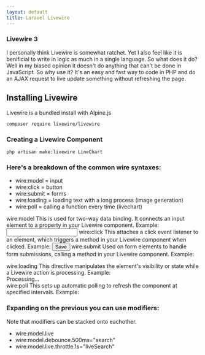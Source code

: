 ```yaml
---
layout: default
title: Laravel Livewire
---
```


<h3>Livewire 3</h3>
<p>I personally think Livewire is somewhat ratchet. Yet I also feel like it is benificial to write in logic as much in a single language. So what does it do? Well in my biased opinion it doesn't do anything that can't be done in JavaScript. So why use it? It's an easy and fast way to code in PHP and do an AJAX request to live update something without refreshing the page.</p>

<h2>Installing Livewire</h2>
<p>Livewire is a bundled install with Alpine.js</p>
<div class="codesnippet-wrapper">
  <div class="line-numbers">
</div>
<pre class="codesnippet"><code>composer require livewire/livewire</code></pre></div>

<h3>Creating a Livewire Component</h3>
<div class="codesnippet-wrapper">
  <div class="line-numbers">
</div>
<pre class="codesnippet"><code>php artisan make:livewire LineChart</code></pre></div>

<h3>Here's a breakdown of the common wire syntaxes:</h3>
<ul>
  <li>wire:model = input</li>
  <li>wire:click = button</li>
  <li>wire:submit = forms</li>
  <li>wire:loading = loading text with a long process (image generation)</li>
  <li>wire:poll = calling a function every time (livechart)</li>
</ul>


<p>wire:model
This is used for two-way data binding. It connects an input element to a property in your Livewire component.
Example: <input type="text" wire:model="name">
wire:click
This attaches a click event listener to an element, which triggers a method in your Livewire component when clicked.
Example: <button wire:click="save">Save</button>
wire:submit
Used on form elements to handle form submissions, calling a method in your Livewire component.
Example: <form wire:submit="handleSubmit">
wire:loading
This directive manipulates the element's visibility or state while a Livewire action is processing.
Example: <div wire:loading>Processing...</div>
wire:poll
This sets up automatic polling to refresh the component at specified intervals.
Example: <div wire:poll.5s="refreshData">
</p>


<h3>Expanding on the previous you can use modifiers:</h3>
<p>Note that modifiers can be stacked onto eachother.</p>
<ul>
  <li>wire:model.live</li>
  <li>wire:model.debounce.500ms="search"</li>
  <li>wire:model.live.throttle.1s="liveSearch"</li>
</ul>
